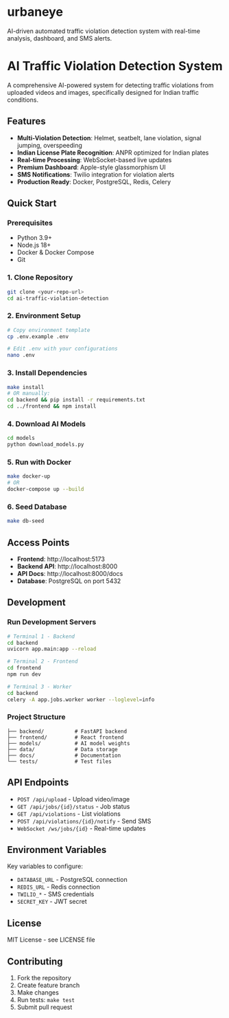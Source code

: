 # urbaneye
AI-driven automated traffic violation detection system with real-time analysis, dashboard, and SMS alerts.

# AI Traffic Violation Detection System

A comprehensive AI-powered system for detecting traffic violations from uploaded videos and images, specifically designed for Indian traffic conditions.

## Features

- **Multi-Violation Detection**: Helmet, seatbelt, lane violation, signal jumping, overspeeding
- **Indian License Plate Recognition**: ANPR optimized for Indian plates
- **Real-time Processing**: WebSocket-based live updates
- **Premium Dashboard**: Apple-style glassmorphism UI
- **SMS Notifications**: Twilio integration for violation alerts
- **Production Ready**: Docker, PostgreSQL, Redis, Celery

## Quick Start

### Prerequisites
- Python 3.9+
- Node.js 18+
- Docker & Docker Compose
- Git

### 1. Clone Repository
```bash
git clone <your-repo-url>
cd ai-traffic-violation-detection
```

### 2. Environment Setup
```bash
# Copy environment template
cp .env.example .env

# Edit .env with your configurations
nano .env
```

### 3. Install Dependencies
```bash
make install
# OR manually:
cd backend && pip install -r requirements.txt
cd ../frontend && npm install
```

### 4. Download AI Models
```bash
cd models
python download_models.py
```

### 5. Run with Docker
```bash
make docker-up
# OR
docker-compose up --build
```

### 6. Seed Database
```bash
make db-seed
```

## Access Points

- **Frontend**: http://localhost:5173
- **Backend API**: http://localhost:8000
- **API Docs**: http://localhost:8000/docs
- **Database**: PostgreSQL on port 5432

## Development

### Run Development Servers
```bash
# Terminal 1 - Backend
cd backend
uvicorn app.main:app --reload

# Terminal 2 - Frontend  
cd frontend
npm run dev

# Terminal 3 - Worker
cd backend
celery -A app.jobs.worker worker --loglevel=info
```

### Project Structure
```
├── backend/          # FastAPI backend
├── frontend/         # React frontend
├── models/           # AI model weights
├── data/             # Data storage
├── docs/             # Documentation
└── tests/            # Test files
```

## API Endpoints

- `POST /api/upload` - Upload video/image
- `GET /api/jobs/{id}/status` - Job status
- `GET /api/violations` - List violations
- `POST /api/violations/{id}/notify` - Send SMS
- `WebSocket /ws/jobs/{id}` - Real-time updates

## Environment Variables

Key variables to configure:
- `DATABASE_URL` - PostgreSQL connection
- `REDIS_URL` - Redis connection
- `TWILIO_*` - SMS credentials
- `SECRET_KEY` - JWT secret

## License

MIT License - see LICENSE file

## Contributing

1. Fork the repository
2. Create feature branch
3. Make changes
4. Run tests: `make test`
5. Submit pull request